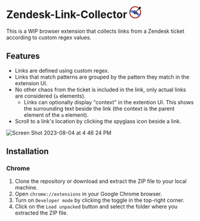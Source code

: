 # Zendesk-Link-Collector ![icon](icons/zlc-icon-32x32.png)



This is a WIP browser extension that collects links from a Zendesk ticket according to custom regex values.

## Features

- Links are defined using custom regex.
- Links that match patterns are grouped by the pattern they match in the extension UI. 
- No other chaos from the ticket is included in the link, only actual links are considered (`a` elements).
    - Links can optionally display "context" in the extention UI. This shows the surrounding text beside the link (the context is the parent element of the `a` element).  
- Scroll to a link's location by clicking the spyglass icon beside a link.

![Screen Shot 2023-08-04 at 4 46 24 PM](https://github.com/BagToad/Zendesk-Link-Collector/assets/47394200/21817b0d-2728-474b-be91-9cc750b704e6)

## Installation
### Chrome
1.  Clone the repository or download and extract the ZIP file to your local machine.
2.  Open `chrome://extensions` in your Google Chrome browser.
3.  Turn on `Developer mode` by clicking the toggle in the top-right corner.
4.  Click on the `Load unpacked` button and select the folder where you extracted the ZIP file.


